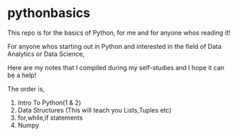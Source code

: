 # pythonbasics
This repo is for the basics of Python, for me and for anyone whos reading it!

For anyone whos starting out in Python and interested in the field of Data Analytics or Data Science,

Here are my notes that I compiled during my self-studies and I hope it can be a help!

The order is,
1. Intro To Python(1 & 2)
2. Data Structures (This will teach you Lists,Tuples etc)
3. for,while,if statements
4. Numpy
